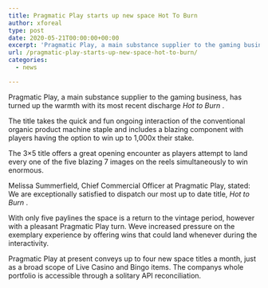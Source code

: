 ```yaml
---
title: Pragmatic Play starts up new space Hot To Burn
author: xforeal 
type: post
date: 2020-05-21T00:00:00+00:00
excerpt: 'Pragmatic Play, a main substance supplier to the gaming business, has turned up the warmth with its most recent discharge Hot to Burn '
url: /pragmatic-play-starts-up-new-space-hot-to-burn/
categories:
  - news

---
```

Pragmatic Play, a main substance supplier to the gaming business, has turned up the warmth with its most recent discharge _Hot to Burn_ . 

The title takes the quick and fun ongoing interaction of the conventional organic product machine staple and includes a blazing component with players having the option to win up to 1,000x their stake. 

The 3&#215;5 title offers a great opening encounter as players attempt to land every one of the five blazing 7 images on the reels simultaneously to win enormous. 

Melissa Summerfield, Chief Commercial Officer at Pragmatic Play, stated: We are exceptionally satisfied to dispatch our most up to date title, _Hot to Burn_ . 

With only five paylines the space is a return to the vintage period, however with a pleasant Pragmatic Play turn. Weve increased pressure on the exemplary experience by offering wins that could land whenever during the interactivity. 

Pragmatic Play at present conveys up to four new space titles a month, just as a broad scope of Live Casino and Bingo items. The companys whole portfolio is accessible through a solitary API reconciliation.